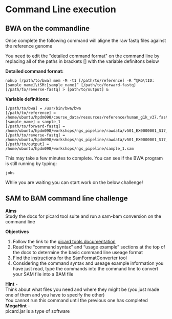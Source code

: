# Command Line execution 
## BWA on the commandline

Once complete the following command will aligne the raw fastq files against the reference genome  

You need to edit the "detailed command format" on the command line by replacing all of the paths in brackets [] with the variable definitons below

**Detailed command format:**

    nohup [/path/to/bwa] mem -M -t1 [/path/to/reference] -R “@RG\tID:[sample_name]\tSM:[sample_name]” [/path/to/forward-fastq] [/path/to/reverse-fastq] > [path/to/output] &  

**Variable definitions:**

    [/path/to/bwa] = /usr/bin/bwa/bwa
    [/path/to/reference] = /home/ubuntu/hpdm098/course_data/resources/reference/human_g1k_v37.fasta  
    [sample_name] = sample_1
    [/path/to/forward-fastq] = /home/ubuntu/hpdm098/workshops/ngs_pipeline/rawdata/v501_EX0000001_S17_R1_001.fastq.gz  
    [/path/to/reverse-fastq] = /home/ubuntu/hpdm098/workshops/ngs_pipeline/rawdata/v501_EX0000001_S17_R2_001.fastq.gz  
    [/path/to/output] = /home/ubuntu/hpdm098/workshops/ngs_pipeline/sample_1.sam  

This may take a few minutes to complete. You can see if the BWA program is still running by typing:

    jobs

Whlie you are waiting you can start work on the below challenge!

## SAM to BAM command line challenge

**Aims**  
Study the docs for picard tool suite and run a sam-bam conversion on the command line 

**Objectives**  
1. Follow the link to the [picard tools documentation](https://broadinstitute.github.io/picard/command-line-overview.html "Picard tools overview")
2. Read the “command syntax” and “usage example” sections at the top of the docs to determine the basic command line useage format
3. Find the instructions for the SamFormatConverter tool
4. Considering the command syntax and useage example information you have just read, type the commands into the command line to convert your SAM file into a BAM file

**Hint** -  
Think about what files you need and where they might be (you just made one of them and you have to specify the other)  
You cannot run this command until the previous one has completed  
**MegaHint** -  
picard.jar is a type of software  

